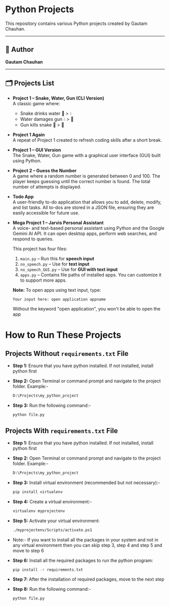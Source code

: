 # Python Projects

This repository contains various Python projects created by Gautam Chauhan.

---

## 📌 Author

**Gautam Chauhan**

---

## 🗂️ Projects List

- **Project 1 – Snake, Water, Gun (CLI Version)**  
  A classic game where:
  - Snake drinks water 🐍 > 💧
  - Water damages gun 💧 > 🔫
  - Gun kills snake 🔫 > 🐍

- **Project 1 Again**  
  A repeat of Project 1 created to refresh coding skills after a short break.

- **Project 1 – GUI Version**  
  The Snake, Water, Gun game with a graphical user interface (GUI) built using Python.

- **Project 2 – Guess the Number**  
  A game where a random number is generated between 0 and 100. The player keeps guessing until the correct number is found. The total number of attempts is displayed.

- **Todo App**  
  A user-friendly to-do application that allows you to add, delete, modify, and list tasks. All to-dos are stored in a JSON file, ensuring they are easily accessible for future use.

- **Mega Project 1 – Jarvis Personal Assistant**  
  A voice- and text-based personal assistant using Python and the Google Gemini AI API. It can open desktop apps, perform web searches, and respond to queries.

  This project has four files:
  1. `main.py` – Run this for **speech input**
  2. `no_speech.py` – Use for **text input**
  3. `no_speech_GUI.py` – Use for **GUI with text input**
  4. `apps.py` – Contains file paths of installed apps. You can customize it to support more apps.

  **Note:** To open apps using text input, type:
  ```bash
  Your input here: open application appname
  ```
  Without the keyword "open application", you won't be able to open the app

# How to Run These Projects

## Projects Without `requirements.txt` File

  - **Step 1:**
    Ensure that you have python installed. If not installed, install python first

  - **Step 2:**
    Open Terminal or command prompt and navigate to the project folder. Example:-
    ```bash
    D:\Projects\my_python_project
    ```

  - **Step 3:**
    Run the following command:-
    ```bash
    python file.py
    ```


## Projects With `requirements.txt` File

  - **Step 1:**
    Ensure that you have python installed. If not installed, install python first

  - **Step 2:**
    Open Terminal or command prompt and navigate to the project folder. Example:-
    ```bash
    D:\Projects\my_python_project
    ```

  - **Step 3:**
    Install virtual environment (recommended but not necessary):-
    ```bash
    pip install virtualenv
    ```

  - **Step 4:**
    Create a virtual environment:-
    ```bash
    virtualenv myprojectenv
    ```

  - **Step 5:**
    Activate your virtual environment:
    ```bash
    ./myprojectenv/Scripts/activate.ps1
    ```

  - Note:- If you want to install all the packages in your system and not in any virtual environment then you can skip step 3, step 4 and step 5 and move to step 6

  - **Step 6:**
    Install all the required packages to run the python program:
    ```bash
    pip install -r requirements.txt
    ```

  - **Step 7:**
    After the installation of required packages, move to the next step

  - **Step 8:**
    Run the following command:-
    ```bash
    python file.py
    ```